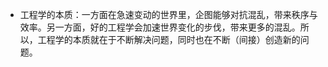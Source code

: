 - 工程学的本质：一方面在急速变动的世界里，企图能够对抗混乱，带来秩序与效率。另一方面，好的工程学会加速世界变化的步伐，带来更多的混乱。所以，工程学的本质就在于不断解决问题，同时也在不断（间接）创造新的问题。
